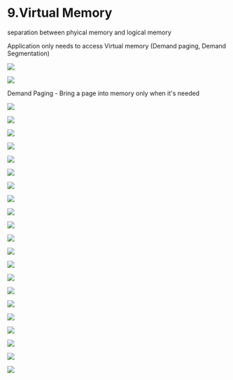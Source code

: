 # 9.Virtual Memory

separation between phyical memory and logical memory 

Application only needs to access Virtual memory \(Demand paging, Demand Segmentation\)

![](../.gitbook/assets/image%20%28121%29.png)



![](../.gitbook/assets/image%20%28104%29.png)



Demand Paging - Bring a page into memory only when it's needed

![](../.gitbook/assets/image%20%2849%29.png)

![](../.gitbook/assets/image%20%2835%29.png)

![](../.gitbook/assets/image%20%2882%29.png)

![](../.gitbook/assets/image%20%28141%29.png)

![](../.gitbook/assets/image%20%28110%29.png)

![](../.gitbook/assets/image%20%28117%29.png)

![](../.gitbook/assets/image%20%2813%29.png)



![](../.gitbook/assets/image%20%28146%29.png)



![](../.gitbook/assets/image%20%2889%29.png)

![](../.gitbook/assets/image%20%28119%29.png)

![](../.gitbook/assets/image%20%28139%29.png)

![](../.gitbook/assets/image%20%2824%29.png)

![](../.gitbook/assets/image%20%282%29.png)

![](../.gitbook/assets/image%20%2812%29.png)

![](../.gitbook/assets/image%20%2885%29.png)



![](../.gitbook/assets/image%20%28132%29.png)

![](../.gitbook/assets/image%20%2871%29.png)

![](../.gitbook/assets/image%20%28115%29.png)

![](../.gitbook/assets/image%20%2822%29.png)

![](../.gitbook/assets/image%20%2894%29.png)

![](../.gitbook/assets/image.png)

